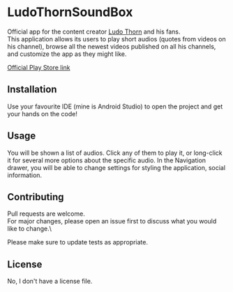 # LudoThornSoundBox

Official app for the content creator [Ludo Thorn](https://www.youtube.com/channel/UCXM-gOz8sYgCLGGUgE7fi1Q) and his fans.\
This application allows its users to play short audios (quotes from videos on his channel), browse all the newest videos published on all his channels, and customize the app as they might like.

[Official Play Store link](https://play.google.com/store/apps/details?id=net.ddns.andrewnetwork.ludothornsoundbox&hl=it&gl=US)
## Installation 

Use your favourite IDE (mine is Android Studio) to open the project and get your hands on the code!

## Usage

You will be shown a list of audios. Click any of them to play it, or long-click it for several more options about the specific audio.
In the Navigation drawer, you will be able to change settings for styling the application, social information.

## Contributing
Pull requests are welcome.\
For major changes, please open an issue first to discuss what you would like to change.\

Please make sure to update tests as appropriate.

## License

No, I don't have a license file.
